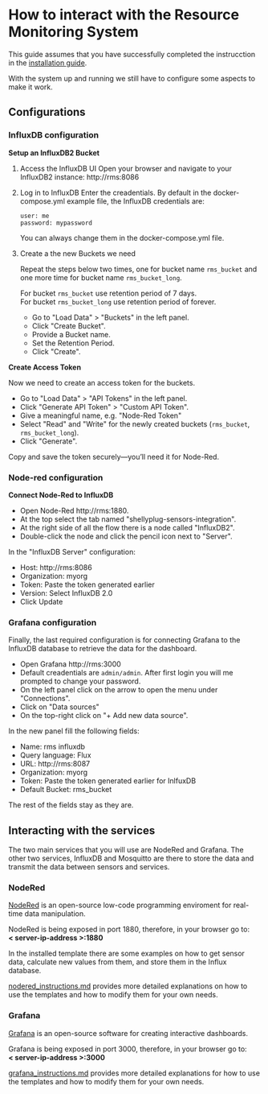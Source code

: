 # How to interact with the Resource Monitoring System

This guide assumes that you have successfully completed the instrucction in the [installation guide](installation.md).

With the system up and running we still have to configure some aspects to make it work.


## Configurations

### InfluxDB configuration

**Setup an InfluxDB2 Bucket**

1. Access the InfluxDB UI
   Open your browser and navigate to your InfluxDB2 instance: http://rms:8086
2. Log in to InfluxDB
   Enter the creadentials. By default in the docker-compose.yml example file, the InfluxDB credentials are:

   ```
   user: me
   password: mypassword
   ```
   You can always change them in the docker-compose.yml file.
   
3. Create a the new Buckets we need
   
   Repeat the steps below two times, one for bucket name `rms_bucket` and one more time for bucket name `rms_bucket_long`.

   For bucket `rms_bucket` use retention period of 7 days.  
   For bucket `rms_bucket_long` use retention period of forever.
   
   * Go to "Load Data" > "Buckets" in the left panel.
   * Click "Create Bucket".
   * Provide a Bucket name.
   * Set the Retention Period.
   * Click "Create".


**Create Access Token**  

Now we need to create an access token for the buckets.

* Go to "Load Data" > "API Tokens" in the left panel.
* Click "Generate API Token" > "Custom API Token".
* Give a meaningful name, e.g. "Node-Red Token"
* Select "Read" and "Write" for the newly created buckets (`rms_bucket`, `rms_bucket_long`).
* Click "Generate".
  
Copy and save the token securely—you’ll need it for Node-Red.

### Node-red configuration

**Connect Node-Red to InfluxDB**

* Open Node-Red http://rms:1880.
* At the top select the tab named "shellyplug-sensors-integration".
* At the right side of all the flow there is a node called "InfluxDB2".
* Double-click the node and click the pencil icon next to "Server".
  
In the "InfluxDB Server" configuration:  
* Host: http://rms:8086
* Organization: myorg
* Token: Paste the token generated earlier
* Version: Select InfluxDB 2.0
* Click Update

### Grafana configuration

Finally, the last required configuration is for connecting Grafana to the InfluxDB database to retrieve the data for the dashboard.

* Open Grafana http://rms:3000
* Default creadentials are `admin/admin`. After first login you will me prompted to change your password.
* On the left panel click on the arrow to open the menu under "Connections".
* Click on "Data sources"
* On the top-right click on "+ Add new data source".

In the new panel fill the following fields:

* Name: rms influxdb
* Query language: Flux
* URL: http://rms:8087
* Organization: myorg
* Token: Paste the token generated earlier for InlfuxDB
* Default Bucket: rms_bucket

The rest of the fields stay as they are.


## Interacting with the services

The two main services that you will use are NodeRed and Grafana.
The other two services, InfluxDB and Mosquitto are there to store the data and transmit the data between sensors and services.

### NodeRed

[NodeRed](https://nodered.org) is an open-source low-code programming enviroment for real-time data manipulation.

NodeRed is being exposed in port 1880, therefore, in your browser go to:  
**< server-ip-address >:1880**

In the installed template there are some examples on how to get sensor data, calculate new values from them, 
and store them in the Influx database.

[nodered_instructions.md](nodered_instructions.md) provides more detailed explanations on how to use the templates and how to modify them for your own needs.

### Grafana

[Grafana](https://grafana.com/oss/grafana/) is an open-source software for creating interactive dashboards.

Grafana is being exposed in port 3000, therefore, in your browser go to:  
**< server-ip-address >:3000**

[grafana_instructions.md](grafana_instructions.md) provides more detailed explanations for how to use the templates and how to modify them for your own needs.

